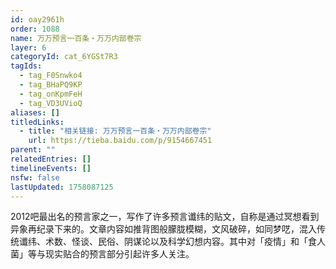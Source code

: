 ```yaml
---
id: oay2961h
order: 1088
name: 万万预言一百条・万万内部卷宗
layer: 6
categoryId: cat_6YGSt7R3
tagIds:
  - tag_F0Snwko4
  - tag_BHaPQ9KP
  - tag_onKpmFeH
  - tag_VD3UVioQ
aliases: []
titledLinks:
  - title: "相关链接: 万万预言一百条・万万内部卷宗"
    url: https://tieba.baidu.com/p/9154667451
parent: ""
relatedEntries: []
timelineEvents: []
nsfw: false
lastUpdated: 1758087125
---
```


2012吧最出名的预言家之一，写作了许多预言谶纬的贴文，自称是通过冥想看到异象再纪录下来的。文章内容如推背图般朦胧模糊，文风破碎，如同梦呓，混入传统谶纬、术数、怪谈、民俗、阴谋论以及科学幻想内容。其中对「疫情」和「食人菌」等与现实贴合的预言部分引起许多人关注。